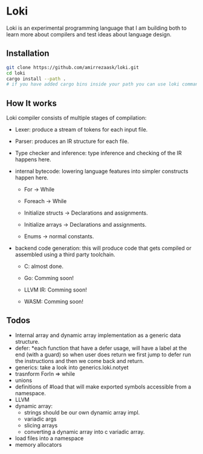 # Loki

Loki is an experimental programming language that I am building both to learn more about compilers and test ideas about language design.

## Installation

```bash
git clone https://github.com/amirrezaask/loki.git
cd loki
cargo install --path .
# if you have added cargo bins inside your path you can use loki command.
```

## How It works

Loki compiler consists of multiple stages of compilation:

- Lexer: produce a stream of tokens for each input file.
- Parser: produces an IR structure for each file.
- Type checker and inference: type inference and checking of the IR happens here.
- internal bytecode: lowering language features into simpler constructs happen here.

    * For -> While

    * Foreach -> While

    * Initialize structs -> Declarations and assignments.

    * Initialize arrays -> Declarations and assignments.

    * Enums -> normal constants.
- backend code generation: this will produce code that gets compiled or assembled using a third party toolchain.

    * C: almost done.

    * Go: Comming soon!

    * LLVM IR: Comming soon!

    * WASM: Comming soon!


## Todos

- Internal array and dynamic array implementation as a generic data structure.
- defer: *each function that have a defer usage, will have a label at the end (with a guard) so when user does return we first jump to defer run the instructions and then we come back and return.
- generics: take a look into generics.loki.notyet
- trasnform ForIn => while
- unions
- definitions of #load that will make exported symbols accessible from a namespace.
- LLVM
- dynamic array:
  * strings should be our own dynamic array impl.
  * variadic args
  * slicing arrays
  * converting a dynamic array into c variadic array.
- load files into a namespace
- memory allocators